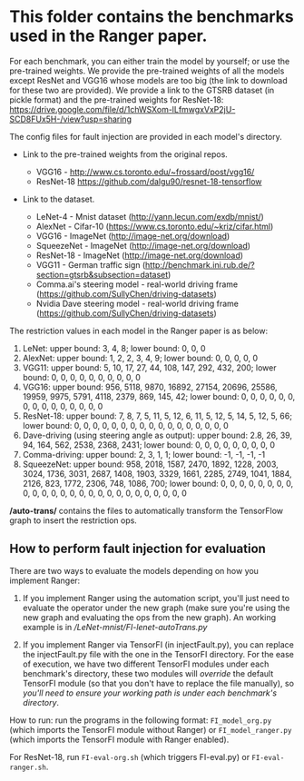 # This folder contains the benchmarks used in the Ranger paper.

For each benchmark, you can either train the model by yourself; or use the pre-trained weights. We provide the pre-trained weights of all the models except ResNet and VGG16 whose models are too big (the link to download for these two are provided). We provide a link to the GTSRB dataset (in pickle format) and the pre-trained weights for ResNet-18: https://drive.google.com/file/d/1chWSXom-lLfmwgxVxP2jU-SCD8FUx5H-/view?usp=sharing

The config files for fault injection are provided in each model's directory.


- Link to the pre-trained weights from the original repos.
    - VGG16 - http://www.cs.toronto.edu/~frossard/post/vgg16/
    - ResNet-18 https://github.com/dalgu90/resnet-18-tensorflow

- Link to the dataset. 
    - LeNet-4 - Mnist dataset (http://yann.lecun.com/exdb/mnist/) 
    - AlexNet - Cifar-10 (https://www.cs.toronto.edu/~kriz/cifar.html)
    - VGG16 - ImageNet (http://image-net.org/download)
    - SqueezeNet - ImageNet (http://image-net.org/download)
    - ResNet-18 - ImageNet (http://image-net.org/download)
    - VGG11 - German traffic sign (http://benchmark.ini.rub.de/?section=gtsrb&subsection=dataset)
    - Comma.ai's steering model - real-world driving frame (https://github.com/SullyChen/driving-datasets)
    - Nvidia Dave steering model - real-world driving frame (https://github.com/SullyChen/driving-datasets)


The restriction values in each model in the Ranger paper is as below:

1. LeNet: upper bound: 3, 4, 8; lower bound: 0, 0, 0
2. AlexNet: upper bound: 1, 2, 2, 3, 4, 9; lower bound: 0, 0, 0, 0, 0
3. VGG11: upper bound: 5, 10, 17, 27, 44, 108, 147, 292, 432, 200; lower bound: 0, 0, 0, 0, 0, 0, 0, 0, 0, 0
4. VGG16: upper bound: 956, 5118, 9870, 16892, 27154, 20696, 25586, 19959, 9975, 5791, 4118, 2379, 869, 145, 42; lower bound: 0, 0, 0, 0, 0, 0, 0, 0, 0, 0, 0, 0, 0, 0, 0
5. ResNet-18: upper bound: 7, 8, 7, 5, 11, 5, 12, 6, 11, 5, 12, 5, 14, 5, 12, 5, 66; lower bound: 0, 0, 0, 0, 0, 0, 0, 0, 0, 0, 0, 0, 0, 0, 0, 0, 0
6. Dave-driving (using steering angle as output): upper bound: 2.8, 26, 39, 94, 164, 562, 2538, 2368, 2431; lower bound: 0, 0, 0, 0, 0, 0, 0, 0, 0
7. Comma-driving: upper bound: 2, 3, 1, 1; lower bound: -1, -1, -1, -1
8. SqueezeNet: upper bound: 958, 2018, 1587, 2470, 1892, 1228, 2003, 3024, 1736, 3031, 2687, 1408, 1903, 3329, 1661, 2285, 2749, 1041, 1884, 2126, 823, 1772, 2306, 748, 1086, 700; lower bound: 0, 0, 0, 0, 0, 0, 0, 0, 0, 0, 0, 0, 0, 0, 0, 0, 0, 0, 0, 0, 0, 0, 0, 0, 0, 0


**/auto-trans/** contains the files to automatically transform the TensorFlow graph to insert the restriction ops.


## How to perform fault injection for evaluation

There are two ways to evaluate the models depending on how you implement Ranger:

1. If you implement Ranger using the automation script, you'll just need to evaluate the operator under the new graph (make sure you're using the new graph and evaluating the ops from the new graph). An working example is in */LeNet-mnist/FI-lenet-autoTrans.py*

2. If you implement Ranger via TensorFI (in injectFault.py), you can replace the injectFault.py file with the one in the TensorFI directory. For the ease of execution, we have two different TensorFI modules under each benchmark's directory, these two modules will *override* the default TensorFI module (so that you don't have to replace the file manually), so *you'll need to ensure your working path is under each benchmark's directory*. 

How to run: run the programs in the following format: `FI_model_org.py` (which imports the TensorFI module without Ranger) or `FI_model_ranger.py` (which imports the TensorFI module with Ranger enabled). 

For ResNet-18, run `FI-eval-org.sh` (which triggers FI-eval.py) or `FI-eval-ranger.sh`.








